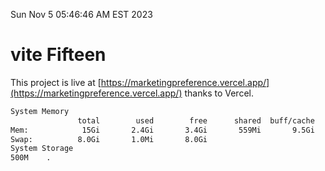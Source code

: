 Sun Nov  5 05:46:46 AM EST 2023

# vite Fifteen


This project is live at [https://marketingpreference.vercel.app/](https://marketingpreference.vercel.app/) thanks to Vercel.

```bash
System Memory
               total        used        free      shared  buff/cache   available
Mem:            15Gi       2.4Gi       3.4Gi       559Mi       9.5Gi        11Gi
Swap:          8.0Gi       1.0Mi       8.0Gi
System Storage
500M	.
